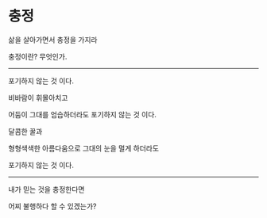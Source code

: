 # 충정

삶을 살아가면서 충정을 가지라

충정이란? 무엇인가.

- - -

포기하지 않는 것 이다.

비바람이 휘몰아치고

어둠이 그대를 엄습하더라도 포기하지 않는 것 이다.

달콤한 꿀과 

형형색색한 아름다움으로 그대의 눈을 멀게 하더라도

포기하지 않는 것 이다.

 - - -

내가 믿는 것을 충정한다면

어찌 불행하다 할 수 있겠는가?
